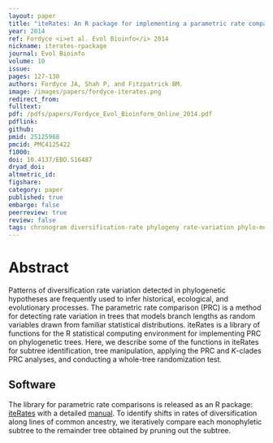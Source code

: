```yaml
---
layout: paper
title: "iteRates: An R package for implementing a parametric rate comparison on phylogenetic trees."
year: 2014
ref: Fordyce <i>et al. Evol Bioinfo</i> 2014
nickname: iterates-rpackage
journal: Evol Bioinfo
volume: 10
issue: 
pages: 127-130
authors: Fordyce JA, Shah P, and Fitzpatrick BM.
image: /images/papers/fordyce-iterates.png
redirect_from: 
fulltext: 
pdf: /pdfs/papers/Fordyce_Evol_Bioinform_Online_2014.pdf
pdflink: 
github: 
pmid: 25125968
pmcid: PMC4125422
f1000: 
doi: 10.4137/EBO.S16487
dryad_doi: 
altmetric_id: 
figshare: 
category: paper
published: true
embargo: false
peerreview: true
review: false
tags: chronogram diversification-rate phylogeny rate-variation phylo-method
---
```

# Abstract 

Patterns of diversification rate variation detected in phylogenetic hypotheses are frequently used to infer historical, ecological, and evolutionary processes. The parametric rate comparison (PRC) is a method for detecting rate variation in trees that models branch lengths as random variables drawn from familiar statistical distributions. iteRates is a library of functions for the R statistical computing environment for implementing PRC on phylogenetic trees. Here, we describe some of the functions in iteRates for subtree identification, tree manipulation, applying the PRC and <i>K</i>-clades PRC analyses, and conducting a whole-tree randomization test.

## Software

The library for parametric rate comparisons is released as an R package: [iteRates][1] with a detailed [manual][2]. To identify shifts in rates of diversification along lines of common ancestry, we iteratively compare each monophyletic subtree to the remainder tree obtained by pruning out the subtree.

[1]: https://cran.r-project.org/web/packages/iteRates/
[2]: https://cran.r-project.org/web/packages/iteRates/iteRates.pdf
